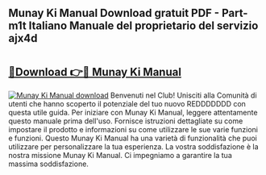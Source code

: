 ## Munay Ki Manual Download gratuit PDF - Part-m1t Italiano Manuale del proprietario del servizio ajx4d

# <h2><a href="http://dfbtxp.blite.top/?on=Munay+Ki+Manual">🔗Download 👉🔴 Munay Ki Manual</a></h2>

[![Munay Ki Manual download](https://i.imgur.com/lujVjoI.png)](http://dfbtxp.blite.top/?on=Munay+Ki+Manual)
Benvenuti nel Club! Unisciti alla Comunità di utenti che hanno scoperto il potenziale del tuo nuovo REDDDDDDD con questa utile guida. Per iniziare con Munay Ki Manual, leggere attentamente questo manuale prima dell'uso. Fornisce istruzioni dettagliate su come impostare il prodotto e informazioni su come utilizzare le sue varie funzioni e funzioni. Questo Munay Ki Manual ha una varietà di funzionalità che puoi utilizzare per personalizzare la tua esperienza. La vostra soddisfazione è la nostra missione Munay Ki Manual. Ci impegniamo a garantire la tua massima soddisfazione.

